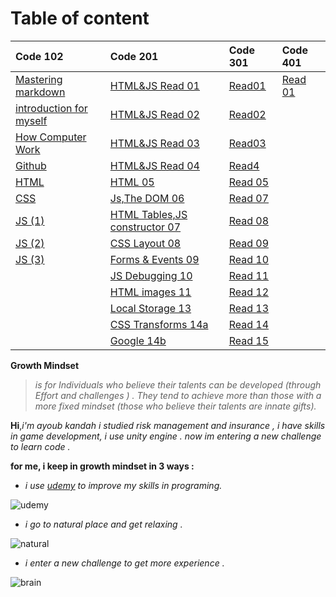 # Table of content

| Code 102    | Code 201     |Code 301|Code 401|
| :---        | :---    |:---   |:---  |
| [Mastering markdown](https://ayoubkandah.github.io/reading-notes/Readme1)      | [HTML&JS Read 01](https://ayoubkandah.github.io/reading-notes/class-01)   |[Read01](https://ayoubkandah.github.io/reading-notes/Read01code301)|[Read 01](https://ayoubkandah.github.io/reading-notes/Read01code401)|
| [introduction for myself](https://ayoubkandah.github.io/reading-notes/myself)   | [HTML&JS Read 02](https://ayoubkandah.github.io/reading-notes/class-02)      |[Read02](https://ayoubkandah.github.io/reading-notes/Read02Code301)||
|[How Computer Work](https://ayoubkandah.github.io/reading-notes/Computer)|[HTML&JS Read 03](https://ayoubkandah.github.io/reading-notes/Read03) |[Read03](https://ayoubkandah.github.io/reading-notes/Read03code301)||
|[Github](https://ayoubkandah.github.io/reading-notes/Readme3)|[HTML&JS Read 04](https://ayoubkandah.github.io/reading-notes/Read04)|[Read4](https://ayoubkandah.github.io/reading-notes/Read6Code301)||
|[HTML](https://ayoubkandah.github.io/reading-notes/HTML)|[HTML 05](https://ayoubkandah.github.io/reading-notes/Read05)|[Read 05](https://ayoubkandah.github.io/reading-notes/Read05Code301)||
|[CSS](https://ayoubkandah.github.io/reading-notes/CSS)|[Js,The DOM 06](https://ayoubkandah.github.io/reading-notes/Read06)|[Read 07](https://ayoubkandah.github.io/reading-notes/Read07Code301)||
|[JS (1)](https://ayoubkandah.github.io/reading-notes/60aJS)|[HTML Tables,JS constructor 07](https://ayoubkandah.github.io/reading-notes/Read07)|[Read 08](https://ayoubkandah.github.io/reading-notes/Read08Code301)||
|[JS (2)](https://ayoubkandah.github.io/reading-notes/java07)|[CSS Layout 08](https://ayoubkandah.github.io/reading-notes/Read08)|[Read 09](https://ayoubkandah.github.io/reading-notes/Read09Code301)||
|[JS (3)](https://ayoubkandah.github.io/reading-notes/java08)|[Forms & Events 09](https://ayoubkandah.github.io/reading-notes/Read09)|[Read 10](https://ayoubkandah.github.io/reading-notes/Read10Code301)||
||[JS Debugging 10](https://ayoubkandah.github.io/reading-notes/Read10)|[Read 11](https://ayoubkandah.github.io/reading-notes/Read11Code301)||
||[HTML images 11](https://ayoubkandah.github.io/reading-notes/Read11)|[Read 12](https://ayoubkandah.github.io/reading-notes/Read12Code301)||
||[Local Storage 13](https://ayoubkandah.github.io/reading-notes/Read13)|[Read 13](https://ayoubkandah.github.io/reading-notes/Read13Code301)||
||[ CSS Transforms 14a](https://ayoubkandah.github.io/reading-notes/Read14a)|[Read 14](https://ayoubkandah.github.io/reading-notes/Read14Code301)||
||[Google 14b](https://ayoubkandah.github.io/reading-notes/Read14b)|[Read 15](https://ayoubkandah.github.io/reading-notes/Read15Code301)||


**Growth Mindset**   
 >*is for Individuals who believe their talents can be developed (through Effort and challenges ) .  They tend to achieve more than those with a more fixed mindset (those who believe their talents are innate gifts).*


**Hi**,*i'm ayoub kandah i studied risk management and insurance , i have skills in game development, i use unity engine .
now im entering a new challenge to learn code .*

 **for me,  i keep in growth mindset in 3 ways :**
 - *i use [udemy](https://www.udemy.com/) to improve my skills in programing.*
  
  
  ![udemy](https://about.udemy.com/wp-content/uploads/2017/10/NewUlogo-large-1.png)
  
  - *i go to natural place and get relaxing .*
  
![natural](https://prod-discovery.edx-cdn.org/media/course/image/93f11b63-0c29-4472-964e-c6db1cc574e8-61863a8d0d90.small.jpg)

  - *i enter a new challenge to get more experience .*
 
 ![brain](https://2.bp.blogspot.com/-vT-8XAd3Ggo/VPePpPSmAiI/AAAAAAAAAec/yVZ5SuVobac/s1600/buildbrain.png)
 


